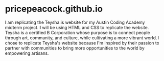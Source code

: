 # pricepeacock.github.io
I am replicating the Teysha.is website for my Austin Coding Academy midterm project. I will be using HTML and CSS to replicate the website. Teysha is a certified B Corporation whose purpose is to connect people through art, community, and culture, while cultivating a more vibrant world. I chose to replicate Teysha's website because I'm inspired by their passion to partner with communities to bring more opportunities to the world by empowering artisans.


